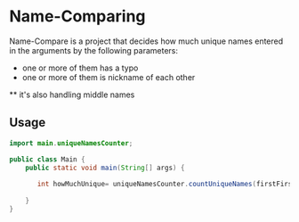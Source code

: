 # Name-Comparing 

Name-Compare is a project that decides how much unique names entered in the arguments by the following parameters:
  * one or more of them has a typo
  * one or more of them is nickname of each other
  
  ** it's also handling middle names
  
## Usage

```java
import main.uniqueNamesCounter;

public class Main {
    public static void main(String[] args) {
      
       int howMuchUnique= uniqueNamesCounter.countUniqueNames(firstFirstName ,firstLastName ,secondFirstName ,secondLastName , Full_name);
    
    }
}



```
